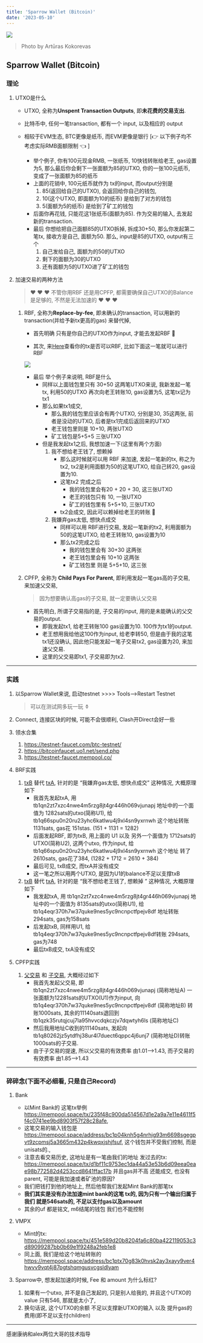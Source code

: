 ```yaml
---
title: 'Sparrow Wallet (Bitcoin)'
date: '2023-05-10'
---
```



![](https://images.pexels.com/photos/15658170/pexels-photo-15658170.jpeg?auto=compress&cs=tinysrgb&w=1260&h=750&dpr=1)

> Photo by Artūras Kokorevas

## Sparrow Wallet (Bitcoin)

### 理论

1. UTXO是什么

   - UTXO, 全称为**Unspent Transaction Outputs**, 即**未花费的交易支出**.
   - 比特币中, 任何一笔transaction, 都有一个 input, 以及相应的 output 

   - 相较于EVM生态, BTC更像是纸币, 而EVM更像是银行  [:point_right: 以下例子均不考虑实际RMB面额限制 :point_left:  ]
     - 举个例子, 你有100元现金RMB, 一张纸币, 10快钱转账给老王, gas设置为5, 那么最后你会剩下一张面额为85的UTXO, 你的一张100元纸币, 变成了一张面额为85的纸币
     - 上面的花销中, 100元纸币就作为 tx的input, 而output分别是 
       1. 85(返回给自己的UTXO), 会返回给你自己的钱包, 
       2. 10(这个UTXO, 即面额为10的纸币) 是给到了对方的钱包
       3. 5(面额为5的纸币) 是给到了矿工的钱包
     - 后面你再花钱, 只能花这1张纸币(面额为85). 作为交易的输入, 去发起新的transaction.
     - 最后 你想给把自己面额85的UTXO拆掉, 拆成30+50, 那么你发起第二笔tx, 接收方是自己, 面额为50. 那么, input是85的UTXO, output有三个
       1. 自己发给自己, 面额为的50的UTXO
       2. 剩下的面额为30的UTXO
       3. 还有面额为5的UTXO进了矿工的钱包

2. 加速交易的两种方法

   >  :heart: :heart: :heart:  不管你用RBF 还是用CPFP, 都需要确保自己UTXO的Balance是足够的, 不然是无法加速的 :heart: :heart: :heart: 

   1. RBF, 全称为**Replace-by-fee**, 即未确认的transaction, 可以用新的transaction(并给予新tx更高的gas) 来替代掉, 

      - 首先明确 只有是你自己的UTXO作为input, 才能去发起RBF :apple: 

      - 其次, 来[Here](https://mempool.space/zh/tx/235f48c900da514567d1e2a9a7e11e4611f5f4c0741ee9bd8903f57f28c28afe)查看你的tx是否可以RBF, 比如下面这一笔就可以进行RBF

      ![](https://raw.githubusercontent.com/skyonedot/picture-host/master/20230510200518.png)

      - 最后 举个例子来说明, RBF是什么
        - 同样以上面钱包里只有 30+50 这两笔UTXO来说, 我新发起一笔tx, 利用50的UTXO 再次向老王转账10, gas设置为5, 这笔tx记为tx1
        - 那么如果tx1成交, 
          - 那么我的钱包里应该会有两个UTXO, 分别是30, 35这两张, 前者是没动的UTXO, 后者是tx1完成后返回来的UTXO
          - 老王钱包里则是 10+10, 两张UTXO
          - 矿工钱包是5+5+5 三张UTXO
        - 但是我发起tx1之后, 我想加速一下(这里有两个方面)
          1. 我不想给老王钱了, 想赖掉 
             - 那么这时候就可以用 RBF 来加速, 发起一笔新的tx, 称之为tx2, tx2是利用面额为50的这笔UTXO, 给自己转20, gas设置为10.
             - 这笔tx2 完成之后
               - 我的钱包里会有20 + 20 + 30, 这三张UTXO
               - 老王的钱包只有 10, 一张UTXO
               - 矿工的钱包里有 5+5+10, 三张UTXO
             - tx2会成交, 因此可以赖掉给老王的转账 :strawberry: 
          2. 我嫌弃gas太低, 想快点成交
             - 同样可以用 RBF进行交易, 发起一笔新的tx2, 利用面额为50的这笔UTXO, 给老王转账10, gas设置为10
             - 那么tx2完成之后
               - 我的钱包里会有 30+30 这两张
               - 老王钱包里会有 10+10 这两张
               - 矿工钱包里 则是 5+5+10, 这三张

   2. CPFP, 全称为 **Child Pays For Parent**, 即利用发起一笔gas高的子交易, 来加速父交易,

      > 因为想要确认高gas的子交易, 就一定要确认父交易

      - 首先明白, 所谓子交易指的是, 子交易的input, 用的是未能确认的父交易的output. 
        - 即我发起tx1, 给老王转账100 gas设置为10.  100作为tx1的output.
        - 老王想用我给他这100作为input, 给老李转50, 但是由于我的这笔tx1还没确认, 因此他只能发起一笔子交易tx2, gas设置为20, 来加速父交易.
        - 这里的父交易即tx1, 子交易即为tx2.

---

### 实践

1. 以Sparrow Wallet来说, 启动testnet >>>> Tools-->Restart Testnet

   > 可以在测试网多玩一玩 :funeral_urn: 

2. Connect, 连接区块的时候, 可能不会很顺利, Clash开Direct会好一些

3. 领水合集

   1. https://testnet-faucet.com/btc-testnet/ 
   2. https://bitcoinfaucet.uo1.net/send.php
   3. https://testnet-faucet.mempool.co/

4. BRF实践

   1. [txB](https://mempool.space/testnet/tx/88a1cbf571e041ea5abc73ad9c6444305f5056a3193bc2b09a021b4c3bb6fb5f) 替代 [txA](https://mempool.space/testnet/tx/b670e8df517b298716d8e6cdf512743d33013d2f0b08aac64f8250a7a258cd5b), 针对的是 “我嫌弃gas太低, 想快点成交” 这种情况, 大概原理如下
      - 我首先发起txA, 用 tb1qn2zt7xzc4nwe4m5rzg8jt4gr446h069vjunapj 地址中的一个面值为 1282sats的utxo(简称U1), 给tb1q66spu0n20ru23yhc6katlwu4j9xl4sn9yxrnwh 这个地址转账1131sats, gas花 151stas. (151 + 1131 = 1282)
      - 后面发起RBF, 即为txB, 用上面的 U1 以及 另外一个面值为 1712sats的UTXO(简称U2), 这两个utxo, 作为input, 给tb1q66spu0n20ru23yhc6katlwu4j9xl4sn9yxrnwh 这个地址 转了 2610sats, gas花了384,  (1282 + 1712  = 2610 + 384)
      - 最后可见, txB成交, 而txA并没有成交
      - 这一笔之所以用两个UTXO, 是因为U1的balance不足以支撑txB
   2. [txB](https://mempool.space/testnet/tx/ba61a2570ac84df4ef944a9ddd395f96062faca0b34674b3a4a04fe2ea5dc030) 替代 [txA](https://mempool.space/testnet/tx/c137e29073fef2e7c68a523fdb0a36451a63e36d19a9806ed68c76ff5ce248fa), 针对的是 “我不想给老王钱了, 想赖掉 ” 这种情况, 大概原理如下
      - 我发起txA, 用 tb1qn2zt7xzc4nwe4m5rzg8jt4gr446h069vjunapj 地址中的一个面值为 8135sats的utxo(简称U1), 给tb1q4eqr370h7w37quke9nes5yc9ncnpctfpejv8df 地址转账294sats, gas为158sats
      - 后发起txB, 同样用U1, 给 tb1q4eqr370h7w37quke9nes5yc9ncnpctfpejv8df转账 294sats, gas为748
      - 最后txB成交, txA没有成交

5. CPFP实践

   1. [父交易](https://mempool.space/testnet/tx/8a7085d884f4f054cdae4457b3aeb52742329906db2ad446be1605db3d45764a) 和 [子交易](https://mempool.space/testnet/tx/03dbfd05e31c3d3fe02a47ef269856dff483f272233ff5d4dc1e1cbd9cda1ff5), 大概经过如下
      - 我首先发起父交易, 即tb1qn2zt7xzc4nwe4m5rzg8jt4gr446h069vjunapj (简称地址A) 一张面额为12281sats的UTXO(U1)作为input, 向tb1q4eqr370h7w37quke9nes5yc9ncnpctfpejv8df (简称地址B) 转账1000sats, 其余的11140sats退回到 tb1qzk35rutqjcuj7la95hvvcdqkczjv7dqwtyh6ls (简称地址C)
      - 然后我用地址C收到的11140sats, 发起向 tb1q80262jz5ytdfhj38ur4l7duect6qppc4j6unj7 (简称地址D)转账1000sats的子交易.
      - 由于子交易的提速, 所以父交易的有效费率 由1.01-->1.43, 而子交易的有效费率 由1.85-->1.43

---

### 碎碎念(下面不必细看, 只是自己Record)

1. Bank
   - 以Mint Bank的 这笔tx举例 https://mempool.space/tx/235f48c900da514567d1e2a9a7e11e4611f5f4c0741ee9bd8903f57f28c28afe, 
   - 这笔交易的输入钱包是 https://mempool.space/address/bc1p04knh5g4nrhjg93m6698sgegpvt9zcpmsj5a3665m432p4kwqxjshjfsuf, 这个钱包并不受我们控制, 而是unisats的.,
   - 注意去看交易历史, 这地址是有一笔由我们的地址 发过去的tx: https://mempool.space/tx/d1bf11c9753ec1da44a53e53b6d09eea0eae98b772582d4253ccd8641ffac17b 并且gas并不高 还能成交, 也没有parent, 可能是我加速或者矿池的原因?
   - 我们把钱打到他的地址上, 然后他帮我们发起Mint Bank的那笔tx
   - **我们其实是没有办法加速mint bank的这笔 tx的, 因为只有一个输出归属于我们 就是546sats的, 不足以支付gas以及amount**
   - 其余的uf 都是铭文, m6结尾的钱包 我们也不能控制

2. VMPX
   - Mint的tx: https://mempool.space/tx/451e589d20b8204fa6c80ba422119053c3d89099287bb0b69e1f9248a2feb1e8 
   - 同上面, 我们是给这个地址转账的 https://mempool.space/address/bc1ptx70g83k0hvsk2ay3xayy9ver4hwvv9vqt4j87pgtshqmgusvcgsldlyam 

3. Sparrow中, 想发起加速的时候, Fee 和 amount 为什么标红?
   1. 如果有一个utxo, 并不是自己发起的, 只是别人给我的, 并且这个UTXO的value 只有546, 那就是太小了,
   2. 换句话说, 这个UTXO的余额 不足以支撑新UTXO的输入 以及 提升gas的费用(即不足以支付children)

---

感谢康纳和alex两位大哥的技术指导




